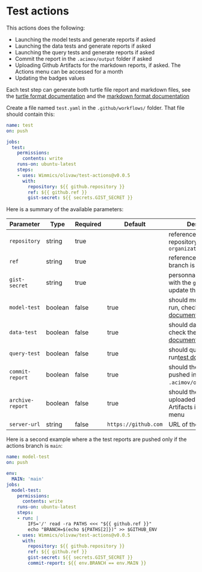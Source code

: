 # Test actions

This actions does the following:

* Launching the model tests and generate reports if asked
* Launching the data tests and generate reports if asked
* Launching the query tests and generate reports if asked
* Commit the report in the `.acimov/output` folder if asked
* Uploading Github Artifacts for the markdown reports, if asked. The Actions menu can be accessed for a month
* Updating the badges values

Each test step can generate both turtle file report and markdown files, see the [turtle format documentation](../docs/tests.md#11-turtle-format) and the [markdown format documentation](../docs/tests.md#12-markdown-format)

Create a file named `test.yaml` in the `.github/workflows/` folder. That file should contain this:

```yaml
name: test
on: push

jobs:
  test:
    permissions:
      contents: write
    runs-on: ubuntu-latest
    steps:
    - uses: Wimmics/olivaw/test-actions@v0.0.5
      with:
        repository: ${{ github.repository }}
        ref: ${{ github.ref }}
        gist-secret: ${{ secrets.GIST_SECRET }}
```

Here is a summary of the available parameters:

|Parameter|Type|Required|Default|Description|Example|
|---------|----|--------|-------|-----------|-------|
|`repository`|string|true||reference to the repository like `organization/repository`|`${{ github.repository }}`|
|`ref`|string|true||reference to which branch is pushed|`${{ github.ref }}`|
|`gist-secret`|string|true||personnal access token with the `gist` scope to update the gist files|`${{ secrets.GIST_SECRET }}`|
|`model-test`|boolean|false|true|should model tests be run, check the [test documentation](../docs/tests.md#21-model-tests)|true|
|`data-test`|boolean|false|true|should data tests be run, check the [test documentation](../docs/tests.md#22-data-tests)|true|
|`query-test`|boolean|false|true|should query tests be run[test documentation](../docs/tests.md#23-query-tests)|true|
|`commit-report`|boolean|false|true|should the reports be pushed in `.acimov/output` folder|true|
|`archive-report`|boolean|false|true|should the reports be uploaded as GitHub Artifacts in `Actions` menu|true|
|`server-url`|string|false|`https://github.com`|URL of the server|`https://github.com`|

Here is a second example where a the test reports are pushed only if the actions branch is `main`:

```yaml
name: model-test
on: push

env:
  MAIN: 'main'
jobs:
  model-test:
    permissions:
      contents: write
    runs-on: ubuntu-latest
    steps:
    - run: |
        IFS='/' read -ra PATHS <<< "${{ github.ref }}"
        echo "BRANCH=$(echo ${PATHS[2]})" >> $GITHUB_ENV
    - uses: Wimmics/olivaw/test-actions@v0.0.5
      with:
        repository: ${{ github.repository }}
        ref: ${{ github.ref }}
        gist-secret: ${{ secrets.GIST_SECRET }}
        commit-report: ${{ env.BRANCH == env.MAIN }}
```
